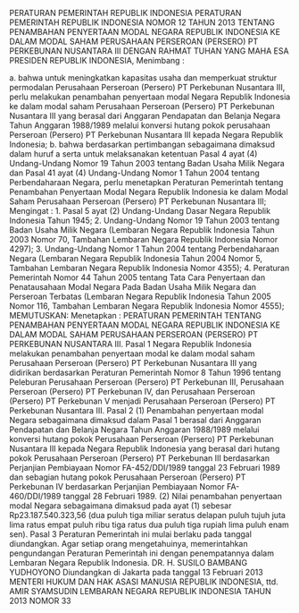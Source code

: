  PERATURAN PEMERINTAH REPUBLIK INDONESIA PERATURAN PEMERINTAH REPUBLIK INDONESIA NOMOR 12 TAHUN 2013 TENTANG PENAMBAHAN PENYERTAAN MODAL NEGARA REPUBLIK INDONESIA KE DALAM MODAL SAHAM PERUSAHAAN PERSEROAN (PERSERO) PT PERKEBUNAN NUSANTARA III
DENGAN RAHMAT TUHAN YANG MAHA ESA PRESIDEN REPUBLIK INDONESIA,
Menimbang :

a. bahwa untuk meningkatkan kapasitas usaha dan memperkuat struktur permodalan Perusahaan Perseroan (Persero) PT Perkebunan Nusantara III, perlu melakukan penambahan penyertaan modal Negara Republik Indonesia ke dalam modal saham Perusahaan Perseroan (Persero) PT Perkebunan Nusantara III yang berasal dari Anggaran Pendapatan dan Belanja Negara Tahun Anggaran 1988/1989 melalui konversi hutang pokok perusahaan Perseroan (Persero) PT Perkebunan Nusantara III kepada Negara Republik Indonesia;
b. bahwa berdasarkan pertimbangan sebagaimana dimaksud dalam huruf a serta untuk melaksanakan ketentuan Pasal 4 ayat (4) Undang-Undang Nomor 19 Tahun 2003 tentang Badan Usaha Milik Negara dan Pasal 41 ayat (4) Undang-Undang Nomor 1 Tahun 2004 tentang Perbendaharaan Negara, perlu menetapkan Peraturan Pemerintah tentang Penambahan Penyertaan Modal Negara Republik Indonesia ke dalam Modal Saham Perusahaan Perseroan (Persero) PT Perkebunan Nusantara III; Mengingat : 1. Pasal 5 ayat (2) Undang-Undang Dasar Negara Republik Indonesia Tahun 1945;
2. Undang-Undang Nomor 19 Tahun 2003 tentang Badan Usaha Milik Negara (Lembaran Negara Republik Indonesia Tahun 2003 Nomor 70, Tambahan Lembaran Negara Republik Indonesia Nomor 4297);
3. Undang-Undang Nomor 1 Tahun 2004 tentang Perbendaharaan Negara (Lembaran Negara Republik Indonesia Tahun 2004 Nomor 5, Tambahan Lembaran Negara Republik Indonesia Nomor 4355);
4. Peraturan Pemerintah Nomor 44 Tahun 2005 tentang Tata Cara Penyertaan dan Penatausahaan Modal Negara Pada Badan Usaha Milik Negara dan Perseroan Terbatas (Lembaran Negara Republik Indonesia Tahun 2005 Nomor 116, Tambahan Lembaran Negara Republik Indonesia Nomor 4555);
MEMUTUSKAN:
 Menetapkan : PERATURAN PEMERINTAH TENTANG PENAMBAHAN PENYERTAAN MODAL NEGARA REPUBLIK INDONESIA KE DALAM MODAL SAHAM PERUSAHAAN PERSEROAN (PERSERO) PT PERKEBUNAN NUSANTARA III.
Pasal 1
Negara Republik Indonesia melakukan penambahan penyertaan modal ke dalam modal saham Perusahaan Perseroan (Persero) PT Perkebunan Nusantara III yang didirikan berdasarkan Peraturan Pemerintah Nomor 8 Tahun 1996 tentang Peleburan Perusahaan Perseroan (Persero) PT Perkebunan III, Perusahaan Perseroan (Persero) PT Perkebunan IV, dan Perusahaan Perseroan (Persero) PT Perkebunan V menjadi Perusahaan Perseroan (Persero) PT Perkebunan Nusantara III.
Pasal 2
(1) Penambahan penyertaan modal Negara sebagaimana dimaksud dalam Pasal 1 berasal dari Anggaran Pendapatan dan Belanja Negara Tahun Anggaran 1988/1989 melalui konversi hutang pokok Perusahaan Perseroan (Persero) PT Perkebunan Nusantara III kepada Negara Republik Indonesia yang berasal dari hutang pokok Perusahaan Perseroan (Persero) PT Perkebunan III berdasarkan Perjanjian Pembiayaan Nomor FA-452/DDI/1989 tanggal 23 Februari 1989 dan sebagian hutang pokok Perusahaan Perseroan (Persero) PT Perkebunan IV berdasarkan Perjanjian Pembiayaan Nomor FA-460/DDI/1989 tanggal 28 Februari 1989.
(2) Nilai penambahan penyertaan modal Negara sebagaimana dimaksud pada ayat (1) sebesar Rp23.187.540.323,56 (dua puluh tiga miliar seratus delapan puluh tujuh juta lima ratus empat puluh ribu tiga ratus dua puluh tiga rupiah lima puluh enam sen).
Pasal 3
Peraturan Pemerintah ini mulai berlaku pada tanggal diundangkan.
Agar setiap orang mengetahuinya, memerintahkan pengundangan Peraturan Pemerintah ini dengan penempatannya dalam Lembaran Negara Republik Indonesia. DR. H. SUSILO BAMBANG YUDHOYONO Diundangkan di Jakarta pada tanggal 13 Februari 2013 MENTERI HUKUM DAN HAK ASASI MANUSIA REPUBLIK INDONESIA, ttd. AMIR SYAMSUDIN LEMBARAN NEGARA REPUBLIK INDONESIA TAHUN 2013 NOMOR 33